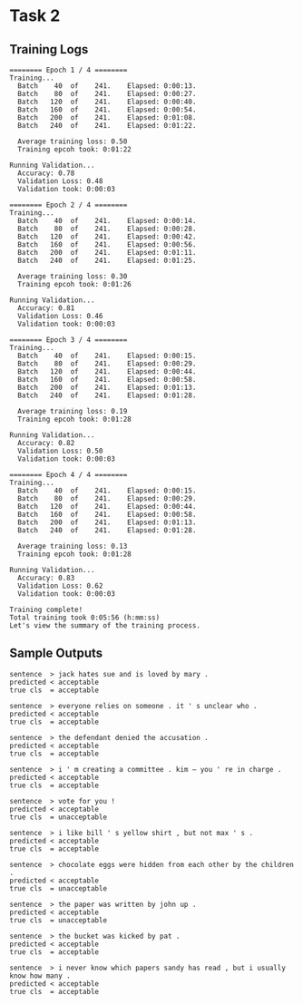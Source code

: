 # Task 2



## Training Logs

    ======== Epoch 1 / 4 ========
    Training...
      Batch    40  of    241.    Elapsed: 0:00:13.
      Batch    80  of    241.    Elapsed: 0:00:27.
      Batch   120  of    241.    Elapsed: 0:00:40.
      Batch   160  of    241.    Elapsed: 0:00:54.
      Batch   200  of    241.    Elapsed: 0:01:08.
      Batch   240  of    241.    Elapsed: 0:01:22.

      Average training loss: 0.50
      Training epcoh took: 0:01:22

    Running Validation...
      Accuracy: 0.78
      Validation Loss: 0.48
      Validation took: 0:00:03

    ======== Epoch 2 / 4 ========
    Training...
      Batch    40  of    241.    Elapsed: 0:00:14.
      Batch    80  of    241.    Elapsed: 0:00:28.
      Batch   120  of    241.    Elapsed: 0:00:42.
      Batch   160  of    241.    Elapsed: 0:00:56.
      Batch   200  of    241.    Elapsed: 0:01:11.
      Batch   240  of    241.    Elapsed: 0:01:25.

      Average training loss: 0.30
      Training epcoh took: 0:01:26

    Running Validation...
      Accuracy: 0.81
      Validation Loss: 0.46
      Validation took: 0:00:03

    ======== Epoch 3 / 4 ========
    Training...
      Batch    40  of    241.    Elapsed: 0:00:15.
      Batch    80  of    241.    Elapsed: 0:00:29.
      Batch   120  of    241.    Elapsed: 0:00:44.
      Batch   160  of    241.    Elapsed: 0:00:58.
      Batch   200  of    241.    Elapsed: 0:01:13.
      Batch   240  of    241.    Elapsed: 0:01:28.

      Average training loss: 0.19
      Training epcoh took: 0:01:28

    Running Validation...
      Accuracy: 0.82
      Validation Loss: 0.50
      Validation took: 0:00:03

    ======== Epoch 4 / 4 ========
    Training...
      Batch    40  of    241.    Elapsed: 0:00:15.
      Batch    80  of    241.    Elapsed: 0:00:29.
      Batch   120  of    241.    Elapsed: 0:00:44.
      Batch   160  of    241.    Elapsed: 0:00:58.
      Batch   200  of    241.    Elapsed: 0:01:13.
      Batch   240  of    241.    Elapsed: 0:01:28.

      Average training loss: 0.13
      Training epcoh took: 0:01:28

    Running Validation...
      Accuracy: 0.83
      Validation Loss: 0.62
      Validation took: 0:00:03

    Training complete!
    Total training took 0:05:56 (h:mm:ss)
    Let's view the summary of the training process.



## Sample Outputs


    sentence  > jack hates sue and is loved by mary .
    predicted < acceptable
    true cls  = acceptable

    sentence  > everyone relies on someone . it ' s unclear who .
    predicted < acceptable
    true cls  = acceptable

    sentence  > the defendant denied the accusation .
    predicted < acceptable
    true cls  = acceptable

    sentence  > i ' m creating a committee . kim – you ' re in charge .
    predicted < acceptable
    true cls  = acceptable

    sentence  > vote for you !
    predicted < acceptable
    true cls  = unacceptable

    sentence  > i like bill ' s yellow shirt , but not max ' s .
    predicted < acceptable
    true cls  = acceptable

    sentence  > chocolate eggs were hidden from each other by the children .
    predicted < acceptable
    true cls  = unacceptable

    sentence  > the paper was written by john up .
    predicted < acceptable
    true cls  = unacceptable

    sentence  > the bucket was kicked by pat .
    predicted < acceptable
    true cls  = acceptable

    sentence  > i never know which papers sandy has read , but i usually know how many .
    predicted < acceptable
    true cls  = acceptable
